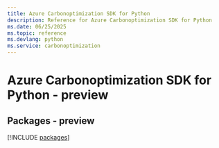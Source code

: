 ```yaml
---
title: Azure Carbonoptimization SDK for Python
description: Reference for Azure Carbonoptimization SDK for Python
ms.date: 06/25/2025
ms.topic: reference
ms.devlang: python
ms.service: carbonoptimization
---
```

# Azure Carbonoptimization SDK for Python - preview
## Packages - preview
[!INCLUDE [packages](carbonoptimization-index.md)]